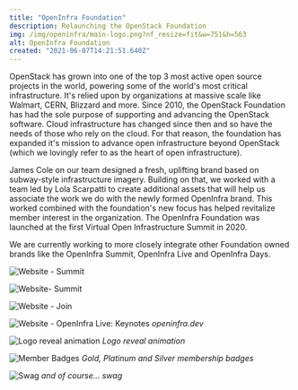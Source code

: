 ```yaml
---
title: "OpenInfra Foundation"
description: Relaunching the OpenStack Foundation
img: /img/openinfra/main-logo.png?nf_resize=fit&w=751&h=563
alt: OpenInfra Foundation
created: "2021-06-07T14:21:51.640Z"
---
```

OpenStack has grown into one of the top 3 most active open source projects in the world, powering some of the world's most critical infrastructure. It's relied upon by organizations at massive scale like Walmart, CERN, Blizzard and more. Since 2010, the OpenStack Foundation has had the sole purpose of supporting and advancing the OpenStack software. Cloud infrastructure has changed since then and so have the needs of those who rely on the cloud. For that reason, the foundation has expanded it's mission to advance open infrastructure beyond OpenStack (which we lovingly refer to as the heart of open infrastructure).

James Cole on our team designed a fresh, uplifting brand based on subway-style infrastructure imagery. Building on that, we worked with a team led by Lola Scarpatti to create additional assets that will help us associate the work we do with the newly formed OpenInfra brand. This worked combined with the foundation's new focus has helped revitalize member interest in the organization. The OpenInfra Foundation was launched at the first Virtual Open Infrastructure Summit in 2020.

We are currently working to more closely integrate other Foundation owned brands like the OpenInfra Summit, OpenInfra Live and OpenInfra Days.

![Website - Summit](/img/openinfra/website-summit.png?nf_resize=fit&w=751&h=563)

![Website- Summit](/img/openinfra/website-summit2.png?nf_resize=fit&w=751&h=563)

![Website - Join](/img/openinfra/website-join.png?nf_resize=fit&w=751&h=563)

![Website - OpenInfra Live: Keynotes](/img/openinfra/website-keynotes.png?nf_resize=fit&w=751&h=563)
*openinfra.dev*

![Logo reveal animation](/img/openinfra/reveal.gif?nf_resize=fit&w=751&h=563)
*Logo reveal animation*

![Member Badges](/img/openinfra/member-badges.png?nf_resize=fit&w=751&h=563)
*Gold, Platinum and Silver membership badges*

![Swag](/img/openinfra/swag.png?nf_resize=fit&w=751&h=563)
*and of course... swag*